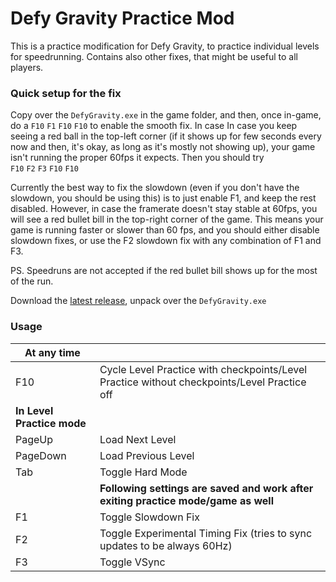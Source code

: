 # Defy Gravity Practice Mod
This is a practice modification for Defy Gravity, to practice individual levels for speedrunning. Contains also other fixes, that might be useful to all players.

### Quick setup for the fix
Copy over the `DefyGravity.exe` in the game folder, and then, once in-game, do a `F10` `F1` `F10` `F10` to enable the smooth fix. In case
In case you keep seeing a red ball in the top-left corner (if it shows up for few seconds every now and then, it's okay, as long as it's mostly not showing up), your game isn't running the proper 60fps it expects. Then you should try `F10` `F2` `F3` `F10` `F10`

Currently the best way to fix the slowdown (even if you don't have the slowdown, you should be using this) is to just enable F1, and keep the rest disabled. However, in case the framerate doesn't stay stable at 60fps, you will see a red bullet bill in the top-right corner of the game. This means your game is running faster or slower than 60 fps, and you should either disable slowdown fixes, or use the F2 slowdown fix with any combination of F1 and F3.

PS. Speedruns are not accepted if the red bullet bill shows up for the most of the run.

Download the [latest release](https://github.com/jkarkkainen/DefyGravityPracticeMod/releases/latest), unpack over the `DefyGravity.exe`

### Usage
| **At any time**||
|---|---|
|F10 | Cycle Level Practice with checkpoints/Level Practice without checkpoints/Level Practice off|
|**In Level Practice mode**||
|PageUp | Load Next Level|
|PageDown | Load Previous Level|
|Tab | Toggle Hard Mode|
||**Following settings are saved and work after exiting practice mode/game as well**|
|F1 | Toggle Slowdown Fix|
|F2 | Toggle Experimental Timing Fix (tries to sync updates to be always 60Hz)|
|F3 | Toggle VSync
